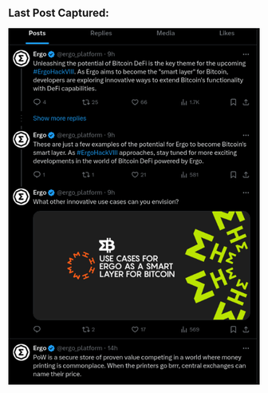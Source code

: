 ## Last Post Captured: ##
![ergo_platform twitter post](https://github.com/rustinmyeye/ergo-twit-token/blob/main/screenshot.png?raw=true)
